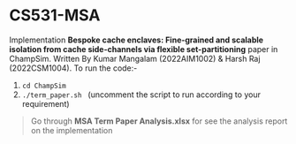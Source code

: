# CS531-MSA


Implementation **Bespoke cache enclaves: Fine-grained and scalable isolation from cache side-channels via flexible set-partitioning** paper in ChampSim. Written By Kumar Mangalam (2022AIM1002) & Harsh Raj (2022CSM1004). 
To run the code:-
1. `cd ChampSim`
2. `./term_paper.sh ` (uncomment the script to run according to your requirement)

> Go through **MSA Term Paper Analysis.xlsx** for see the analysis report on the implementation
